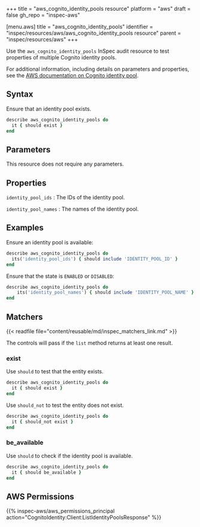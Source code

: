 +++
title = "aws_cognito_identity_pools resource"
platform = "aws"
draft = false
gh_repo = "inspec-aws"

[menu.aws]
title = "aws_cognito_identity_pools"
identifier = "inspec/resources/aws/aws_cognito_identity_pools resource"
parent = "inspec/resources/aws"
+++

Use the `aws_cognito_identity_pools` InSpec audit resource to test properties of multiple Cognito identity pools.

For additional information, including details on parameters and properties, see the [AWS documentation on Cognito identity pool](https://docs.aws.amazon.com/AWSCloudFormation/latest/UserGuide/aws-resource-cognito-identitypool.html).

## Syntax

Ensure that an identity pool exists.

```ruby
describe aws_cognito_identity_pools do
  it { should exist }
end
```

## Parameters

This resource does not require any parameters.

## Properties

`identity_pool_ids`
: The IDs of the identity pool.

`identity_pool_names`
: The names of the identity pool.

## Examples

Ensure an identity pool is available:

```ruby
describe aws_cognito_identity_pools do
  its('identity_pool_ids') { should include 'IDENTITY_POOL_ID' }
end
```

Ensure that the state is `ENABLED` or `DISABLED`:

```ruby
describe aws_cognito_identity_pools do
    its('identity_pool_names') { should include 'IDENTITY_POOL_NAME' }
end
```

## Matchers

{{< readfile file="content/reusable/md/inspec_matchers_link.md" >}}

The controls will pass if the `list` method returns at least one result.

### exist

Use `should` to test that the entity exists.

```ruby
describe aws_cognito_identity_pools do
  it { should exist }
end
```

Use `should_not` to test the entity does not exist.

```ruby
describe aws_cognito_identity_pools do
  it { should_not exist }
end
```

### be_available

Use `should` to check if the identity pool is available.

```ruby
describe aws_cognito_identity_pools do
  it { should be_available }
end
```

## AWS Permissions

{{% inspec-aws/aws_permissions_principal action="CognitoIdentity:Client:ListIdentityPoolsResponse" %}}
